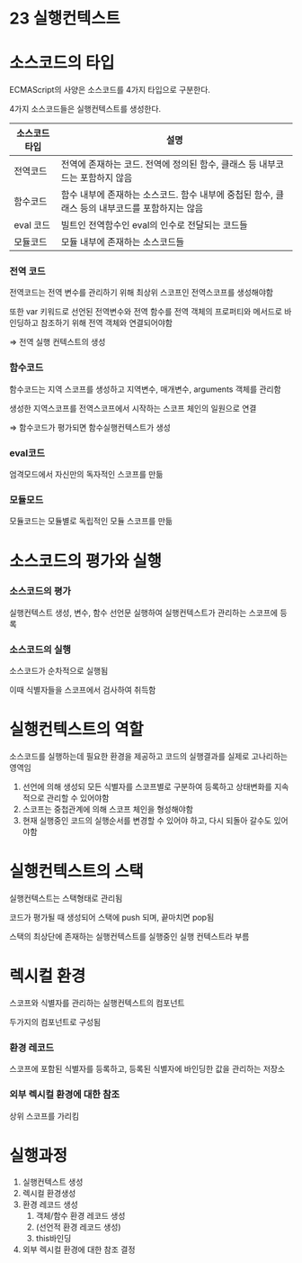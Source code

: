 # 23 실행컨텍스트

# 소스코드의 타입

ECMAScript의 사양은 소스코드를 4가지 타입으로 구분한다.

4가지 소스코드들은 실행컨텍스트를 생성한다.

| 소스코드 타입 | 설명 |
| --- | --- |
| 전역코드 | 전역에 존재하는 코드. 전역에 정의된 함수, 클래스 등 내부코드는 포함하지 않음 |
| 함수코드 | 함수 내부에 존재하는 소스코드. 함수 내부에 중첩된 함수, 클래스 등의 내부코드를 포함하지는 않음 |
| eval 코드 | 빌트인 전역함수인 eval의 인수로 전달되는 코드들 |
| 모듈코드 | 모듈 내부에 존재하는 소스코드들 |

### 전역 코드

전역코드는 전역 변수를 관리하기 위해 최상위 스코프인 전역스코프를 생성해야함

또한 var 키워드로 선언된 전역변수와 전역 함수를 전역 객체의 프로퍼티와 메서드로 바인딩하고 참조하기 위해 전역 객체와 연결되어야함

⇒ 전역 실행 컨텍스트의 생성

### 함수코드

함수코드는 지역 스코프를 생성하고 지역변수, 매개변수, arguments 객체를 관리함

생성한 지역스코프를 전역스코프에서 시작하는 스코프 체인의 일원으로 연결

⇒ 함수코드가 평가되면 함수실행컨텍스트가 생성

### eval코드

엄격모드에서 자신만의 독자적인 스코프를 만듦

### 모듈모드

모듈코드는 모듈별로 독립적인 모듈 스코프를 만듦

# 소스코드의 평가와 실행

### 소스코드의 평가

실행컨텍스트 생성, 변수, 함수 선언문 실행하여 실행컨텍스트가 관리하는 스코프에 등록

### 소스코드의 실행

소스코드가 순차적으로 실행됨

이때 식별자들을 스코프에서 검사하여 취득함

# 실행컨텍스트의 역할

소스코드를 실행하는데 필요한 환경을 제공하고 코드의 실행결과를 실제로 고나리하는 영역임

1. 선언에 의해 생성되 모든 식별자를 스코프별로 구분하여 등록하고 상태변화를 지속적으로 관리할 수 있어야함
2. 스코프는 중첩관계에 의해 스코프 체인을 형성해야함
3. 현재 실행중인 코드의 실행순서를 변경할 수 있어야 하고, 다시 되돌아 갈수도 있어야함

# 실행컨텍스트의 스택

실행컨텍스트는 스택형태로 관리됨

코드가 평가될 때 생성되어 스택에 push 되며, 끝마치면 pop됨

스택의 최상단에 존재하는 실행컨텍스트를 실행중인 실행 컨텍스트라 부름

# 렉시컬 환경

스코프와 식별자를 관리하는 실행컨텍스트의 컴포넌트

두가지의 컴포넌트로 구성됨

### 환경 레코드

스코프에 포함된 식별자를 등록하고, 등록된 식별자에 바인딩한 값을 관리하는 저장소

### 외부 렉시컬 환경에 대한 참조

상위 스코프를 가리킴

# 실행과정

1. 실행컨텍스트 생성
2. 렉시컬 환경생성
3. 환경 레코드 생성
    1. 객체/함수 환경 레코드 생성
    2. (선언적 환경 레코드 생성)
    3. this바인딩
4. 외부 렉시컬 환경에 대한 참조 결정